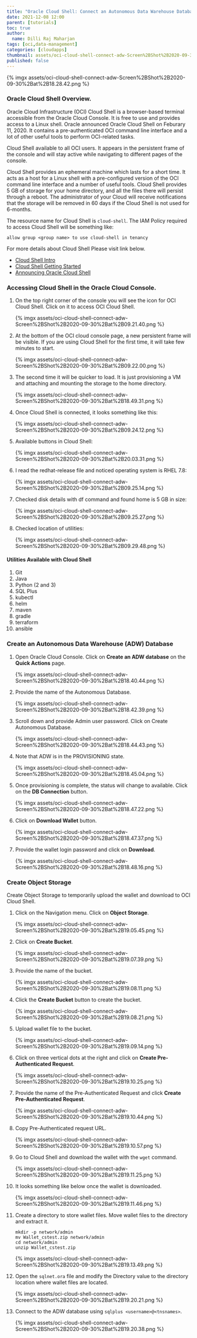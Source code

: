 ```yaml
---
title: "Oracle Cloud Shell: Connect an Autonomous Data Warehouse Database" 
date: 2021-12-08 12:00
parent: [tutorials]
toc: true
author:
  name: Dilli Raj Maharjan
tags: [oci,data-management]
categories: [cloudapps]
thumbnail: assets/oci-cloud-shell-connect-adw-Screen%2BShot%2B2020-09-30%2Bat%2B18.28.42.png
published: false
---
```

{% imgx assets/oci-cloud-shell-connect-adw-Screen%2BShot%2B2020-09-30%2Bat%2B18.28.42.png %}

### Oracle Cloud Shell Overview.

Oracle Cloud Infrastructure (OCI) Cloud Shell is a browser-based terminal accessible from the Oracle Cloud Console. It is free to use and provides access to a Linux shell. Oracle announced Oracle Cloud Shell on Feburary 11, 2020. It contains a pre-authenticated OCI command line interface and a lot of other useful tools to perform OCI-related tasks. 

Cloud Shell available to all OCI users. It appears in the persistent frame of the console and will stay active while navigating to different pages of the console.

Cloud Shell provides an ephemeral machine which lasts for a short time. It acts as a host for a Linux shell with a pre-configured version of the OCI command line interface and a number of useful tools. Cloud Shell provides 5 GB of storage for your home directory, and all the files there will persist through a reboot. The administrator of your Cloud will receive notifications that the storage will be removed in 60 days if the Cloud Shell is not used for 6-months. 

The resource name for Cloud Shell is `cloud-shell`. The IAM Policy required to access Cloud Shell will be something like:

```console
allow group <group name> to use cloud-shell in tenancy
```

For more details about Cloud Shell Please visit link below.

- [Cloud Shell Intro](https://docs.cloud.oracle.com/en-us/iaas/Content/API/Concepts/cloudshellintro.htm)
- [Cloud Shell Getting Started](https://docs.cloud.oracle.com/en-us/iaas/Content/API/Concepts/cloudshellgettingstarted.htm)
- [Announcing Oracle Cloud Shell](https://blogs.oracle.com/cloud-infrastructure/announcing-oracle-cloud-shell)

### Accessing Cloud Shell in the Oracle Cloud Console.

1. On the top right corner of the console you will see the icon for OCI Cloud Shell. Click on it to access OCI Cloud Shell.

    {% imgx assets/oci-cloud-shell-connect-adw-Screen%2BShot%2B2020-09-30%2Bat%2B09.21.40.png %}

1. At the bottom of the OCI cloud console page, a new persistent frame will be visible. If you are using Cloud Shell for the first time, it will take few minutes to start. 

    {% imgx assets/oci-cloud-shell-connect-adw-Screen%2BShot%2B2020-09-30%2Bat%2B09.22.00.png %}

1. The second time it will be quicker to load. It is just provisioning a VM and attaching and mounting the storage to the home directory.

    {% imgx assets/oci-cloud-shell-connect-adw-Screen%2BShot%2B2020-09-30%2Bat%2B18.49.31.png %}

1. Once Cloud Shell is connected, it looks something like this:

    {% imgx assets/oci-cloud-shell-connect-adw-Screen%2BShot%2B2020-09-30%2Bat%2B09.24.12.png %}

1. Available buttons in Cloud Shell:

    {% imgx assets/oci-cloud-shell-connect-adw-Screen%2BShot%2B2020-09-30%2Bat%2B20.03.31.png %}

1. I read the redhat-release file and noticed operating system is RHEL 7.8:

    {% imgx assets/oci-cloud-shell-connect-adw-Screen%2BShot%2B2020-09-30%2Bat%2B09.25.14.png %}

1. Checked disk details with df command and found home is 5 GB in size:

    {% imgx assets/oci-cloud-shell-connect-adw-Screen%2BShot%2B2020-09-30%2Bat%2B09.25.27.png %}

1. Checked location of utilities:

    {% imgx assets/oci-cloud-shell-connect-adw-Screen%2BShot%2B2020-09-30%2Bat%2B09.29.48.png %}

#### Utilities Available with Cloud Shell

1. Git
2. Java
3. Python (2 and 3)
4. SQL Plus
5. kubectl
6. helm
7. maven
8. gradle
9. terraform
10. ansible

### Create an Autonomous Data Warehouse (ADW) Database

1. Open Oracle Cloud Console. Click on **Create an ADW database** on the **Quick Actions** page.

    {% imgx assets/oci-cloud-shell-connect-adw-Screen%2BShot%2B2020-09-30%2Bat%2B18.40.44.png %}

1. Provide the name of the Autonomous Database.

    {% imgx assets/oci-cloud-shell-connect-adw-Screen%2BShot%2B2020-09-30%2Bat%2B18.42.39.png %}

1. Scroll down and provide Admin user password. Click on Create Autonomous Database.

    {% imgx assets/oci-cloud-shell-connect-adw-Screen%2BShot%2B2020-09-30%2Bat%2B18.44.43.png %}

1. Note that ADW is in the PROVISIONING state.

    {% imgx assets/oci-cloud-shell-connect-adw-Screen%2BShot%2B2020-09-30%2Bat%2B18.45.04.png %}

1. Once provisioning is complete, the status will change to available. Click on the **DB Connection** button.

    {% imgx assets/oci-cloud-shell-connect-adw-Screen%2BShot%2B2020-09-30%2Bat%2B18.47.22.png %}

1. Click on **Download Wallet** button.

    {% imgx assets/oci-cloud-shell-connect-adw-Screen%2BShot%2B2020-09-30%2Bat%2B18.47.37.png %}

1. Provide the wallet login password and click on **Download**.

    {% imgx assets/oci-cloud-shell-connect-adw-Screen%2BShot%2B2020-09-30%2Bat%2B18.48.16.png %}

### Create Object Storage

Create Object Storage to temporarily upload the wallet and download to OCI Cloud Shell.

1. Click on the Navigation menu. Click on **Object Storage**.

    {% imgx assets/oci-cloud-shell-connect-adw-Screen%2BShot%2B2020-09-30%2Bat%2B19.05.45.png %}

1. Click on **Create Bucket**.

    {% imgx assets/oci-cloud-shell-connect-adw-Screen%2BShot%2B2020-09-30%2Bat%2B19.07.39.png %}

1. Provide the name of the bucket.

    {% imgx assets/oci-cloud-shell-connect-adw-Screen%2BShot%2B2020-09-30%2Bat%2B19.08.11.png %}

1. Click the **Create Bucket** button to create the bucket.

    {% imgx assets/oci-cloud-shell-connect-adw-Screen%2BShot%2B2020-09-30%2Bat%2B19.08.21.png %}

1. Upload wallet file to the bucket.

    {% imgx assets/oci-cloud-shell-connect-adw-Screen%2BShot%2B2020-09-30%2Bat%2B19.09.14.png %}

1. Click on three vertical dots at the right and click on **Create Pre-Authenticated Request**.

    {% imgx assets/oci-cloud-shell-connect-adw-Screen%2BShot%2B2020-09-30%2Bat%2B19.10.25.png %}

1. Provide the name of the Pre-Authenticated Request and click **Create Pre-Authenticated Request**.

    {% imgx assets/oci-cloud-shell-connect-adw-Screen%2BShot%2B2020-09-30%2Bat%2B19.10.44.png %}

1. Copy Pre-Authenticated request URL.

    {% imgx assets/oci-cloud-shell-connect-adw-Screen%2BShot%2B2020-09-30%2Bat%2B19.10.57.png %}

1. Go to Cloud Shell and download the wallet with the `wget` command.

    {% imgx assets/oci-cloud-shell-connect-adw-Screen%2BShot%2B2020-09-30%2Bat%2B19.11.25.png %}

1. It looks something like below once the wallet is downloaded.

    {% imgx assets/oci-cloud-shell-connect-adw-Screen%2BShot%2B2020-09-30%2Bat%2B19.11.46.png %}

1. Create a directory to store wallet files. Move wallet files to the directory and extract it.

    ```console
    mkdir -p network/admin
    mv Wallet_cstest.zip network/admin
    cd network/admin
    unzip Wallet_cstest.zip
    ```

    {% imgx assets/oci-cloud-shell-connect-adw-Screen%2BShot%2B2020-09-30%2Bat%2B19.13.49.png %}

1. Open the `sqlnet.ora` file and modify the Directory value to the directory location where wallet files are located.

    {% imgx assets/oci-cloud-shell-connect-adw-Screen%2BShot%2B2020-09-30%2Bat%2B19.20.21.png %}

1. Connect to the ADW database using `sqlplus <username>@<tnsnames>`.

    {% imgx assets/oci-cloud-shell-connect-adw-Screen%2BShot%2B2020-09-30%2Bat%2B19.20.38.png %}
